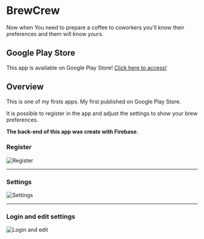 # BrewCrew

Now when You need to prepare a coffee to coworkers you'll know their preferences and them will know yours.

## Google Play Store

This app is available on Google Play Store! [Click here to access!](https://play.google.com/store/apps/details?id=com.baronte.brewcrew)

## Overview

This is one of my firsts apps. My first published on Google Play Store.

It is possible to register in the app and adjust the settings to show your brew preferences.

__The back-end of this app was create with Firebase__.

### Register

![Register](https://media.giphy.com/media/ihFy4hDNG03YFat3aD/giphy.gif)

---

### Settings

![Settings](https://media.giphy.com/media/lrPEepS0QuXLykXJ0x/giphy.gif)

---

### Login and edit settings

![Login and edit](https://media.giphy.com/media/jsZY5jwWH9K9CGpYbd/giphy.gif)

